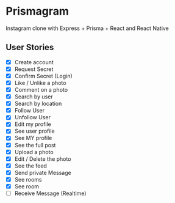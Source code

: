 # Prismagram

Instagram clone with Express + Prisma + React and React Native

## User Stories

- [x] Create account
- [x] Request Secret
- [x] Confirm Secret (Login)
- [x] Like / Unlike a photo
- [x] Comment on a photo
- [x] Search by user
- [x] Search by location
- [x] Follow User
- [x] Unfollow User
- [x] Edit my profile
- [x] See user profile
- [x] See MY profile
- [x] See the full post
- [x] Upload a photo
- [x] Edit / Delete the photo
- [x] See the feed
- [x] Send private Message
- [x] See rooms
- [x] See room
- [ ] Receive Message (Realtime)
